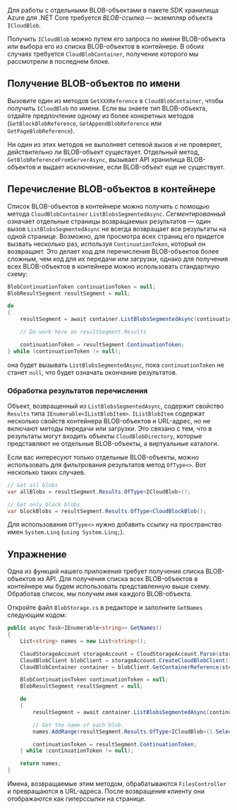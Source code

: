 Для работы с отдельными BLOB-объектами в пакете SDK хранилища Azure для .NET Core требуется *BLOB-ссылка* &mdash; экземпляр объекта `ICloudBlob`.

Получить `ICloudBlob` можно путем его запроса по имени BLOB-объекта или выбора его из списка BLOB-объектов в контейнере. В обоих случаях требуется `CloudBlobContainer`, получение которого мы рассмотрели в последнем блоке.

## <a name="getting-blobs-by-name"></a>Получение BLOB-объектов по имени

Вызовите один из методов `GetXXXReference` в `CloudBlobContainer`, чтобы получить `ICloudBlob` по имени. Если вы знаете тип BLOB-объекта, отдайте предпочтение одному из более конкретных методов (`GetBlockBlobReference`, `GetAppendBlobReference` или `GetPageBlobReference`).

Ни один из этих методов не выполняет сетевой вызов и не проверяет, действительно ли BLOB-объект существует. Отдельный метод, `GetBlobReferenceFromServerAsync`, вызывает API хранилища BLOB-объектов и выдает исключение, если BLOB-объект еще не существует.

## <a name="listing-blobs-in-a-container"></a>Перечисление BLOB-объектов в контейнере

Список BLOB-объектов в контейнере можно получить с помощью метода `CloudBlobContainer` `ListBlobsSegmentedAsync`. *Сегментированный* означает отдельные страницы возвращаемых результатов &mdash; один вызов `ListBlobsSegmentedAsync` не всегда возвращает все результаты на одной странице. Возможно, для просмотра всех страниц его придется вызвать несколько раз, используя `ContinuationToken`, который он возвращает. Это делает код для перечисления BLOB-объектов более сложным, чем код для их передачи или загрузки, однако для получения всех BLOB-объектов в контейнере можно использовать стандартную схему:

```csharp
BlobContinuationToken continuationToken = null;
BlobResultSegment resultSegment = null; 

do
{
    resultSegment = await container.ListBlobsSegmentedAsync(continuationToken);

    // Do work here on resultSegment.Results

    continuationToken = resultSegment.ContinuationToken;
} while (continuationToken != null);
```

она будет вызывать `ListBlobsSegmentedAsync`, пока `continuationToken` не станет `null`, что будет означать окончание результатов.

### <a name="processing-list-results"></a>Обработка результатов перечисления

Объект, возвращенный из `ListBlobsSegmentedAsync`, содержит свойство `Results` типа `IEnumerable<IListBlobItem>`. `IListBlobItem` содержат несколько свойств контейнера BLOB-объектов и URL-адрес, но не включают методы передачи или загрузки. Это связано с тем, что в результаты могут входить объекты `CloudBlobDirectory`, которые представляют не отдельные BLOB-объекты, а виртуальные каталоги.

Если вас интересуют только отдельные BLOB-объекты, можно использовать для фильтрования результатов метод `OfType<>`. Вот несколько таких случаев.

```csharp
// Get all blobs
var allBlobs = resultSegment.Results.OfType<ICloudBlob>();

// Get only block blobs
var blockBlobs = resultSegment.Results.OfType<CloudBlockBlob();
```

Для использования `OfType<>` нужно добавить ссылку на пространство имен `System.Linq` (`using System.Linq;`).

## <a name="exercise"></a>Упражнение

Одна из функций нашего приложения требует получения списка BLOB-объектов из API. Для получения списка всех BLOB-объектов в контейнере мы будем использовать представленную выше схему. Обработав список, мы получим имя каждого BLOB-объекта.

Откройте файл `BlobStorage.cs` в редакторе и заполните `GetNames` следующим кодом:

```csharp
public async Task<IEnumerable<string>> GetNames()
{
    List<string> names = new List<string>();

    CloudStorageAccount storageAccount = CloudStorageAccount.Parse(storageConfig.ConnectionString);
    CloudBlobClient blobClient = storageAccount.CreateCloudBlobClient();
    CloudBlobContainer container = blobClient.GetContainerReference(storageConfig.FileContainerName);

    BlobContinuationToken continuationToken = null;
    BlobResultSegment resultSegment = null;

    do
    {
        resultSegment = await container.ListBlobsSegmentedAsync(continuationToken);

        // Get the name of each blob.
        names.AddRange(resultSegment.Results.OfType<ICloudBlob>().Select(b => b.Name));

        continuationToken = resultSegment.ContinuationToken;
    } while (continuationToken != null);

    return names;
}
```

Имена, возвращаемые этим методом, обрабатываются `FilesController` и превращаются в URL-адреса. После возвращения клиенту они отображаются как гиперссылки на странице.